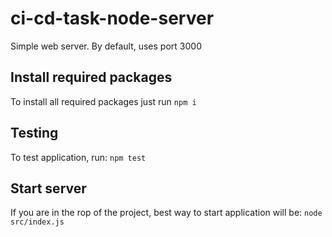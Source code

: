 # ci-cd-task-node-server

Simple web server. By default, uses port 3000

## Install required packages

To install all required packages just run `npm i`

## Testing

To test application, run: `npm test`

## Start server

If you are in the rop of the project, best way to start application will be: `node src/index.js`
